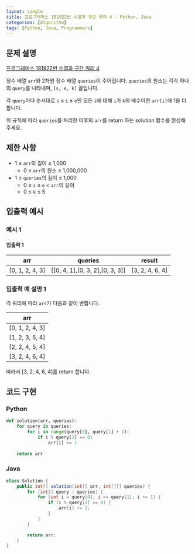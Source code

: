 ```yaml
---
layout: single
title: 프로그래머스 181922번 수열과 구간 쿼리 4 - Python, Java
categories: [Algorithm]
tags: [Python, Java, Programmers]
---
```


## 문제 설명
[프로그래머스 181922번 수열과 구간 쿼리 4](https://school.programmers.co.kr/learn/courses/30/lessons/181922)

정수 배열 `arr`와 2차원 정수 배열 `queries`이 주어집니다. `queries`의 원소는 각각 하나의 `query`를 나타내며, `[s, e, k]` 꼴입니다.

각 `query`마다 순서대로 `s` ≤ `i` ≤ `e`인 모든 `i`에 대해 `i`가 `k`의 배수이면 `arr[i]`에 1을 더합니다.

위 규칙에 따라 `queries`를 처리한 이후의 `arr`를 return 하는 solution 함수를 완성해 주세요.

## 제한 사항
- 1 ≤ `arr`의 길이 ≤ 1,000
  - 0 ≤ `arr`의 원소 ≤ 1,000,000
- 1 ≤ `queries`의 길이 ≤ 1,000
  - 0 ≤ `s` ≤ `e` < `arr`의 길이
  - 0 ≤ `k` ≤ 5

## 입출력 예시

### 예시 1

#### 입출력 1

|        arr        |                 queries                 |      result       |
|:-----------------:|:---------------------------------------:|:-----------------:|
| \[0, 1, 2, 4, 3\] | \[\[0, 4, 1\],\[0, 3, 2\],\[0, 3, 3\]\] | \[3, 2, 4, 6, 4\] |

### 입출력 예 설명 1

각 쿼리에 따라 `arr`가 다음과 같이 변합니다.

|        arr        |
|:-----------------:|
| \[0, 1, 2, 4, 3\] |
| \[1, 2, 3, 5, 4\] |
| \[2, 2, 4, 5, 4\] |
| \[3, 2, 4, 6, 4\] |

따라서 \[3, 2, 4, 6, 4\]를 return 합니다.

## 코드 구현

### Python

```python
def solution(arr, queries):
    for query in queries:
        for i in range(query[0], query[1] + 1):
            if i % query[2] == 0:
                arr[i] += 1
        
    return arr
```

### Java

```java
class Solution {
    public int[] solution(int[] arr, int[][] queries) {
        for (int[] query : queries) {
            for (int i = query[0]; i <= query[1]; i += 1) {
                if (i % query[2] == 0) {
                    arr[i] += 1;
                }
            }
        }

        return arr;
    }
}
```